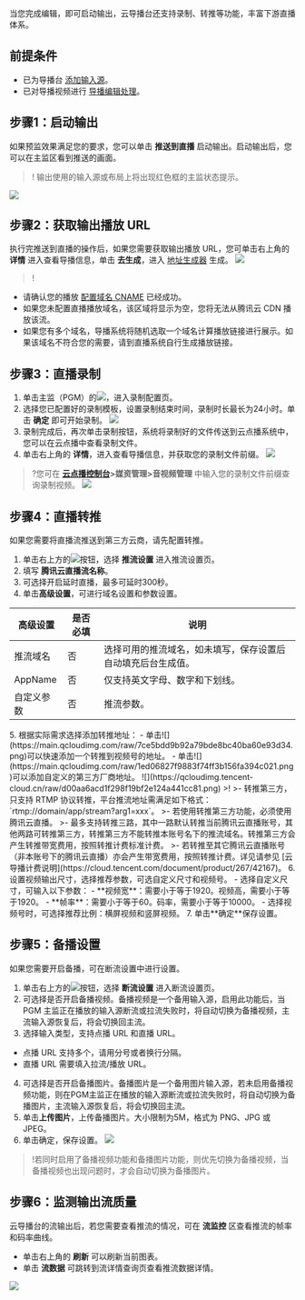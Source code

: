 当您完成编辑，即可启动输出，云导播台还支持录制、转推等功能，丰富下游直播体系。

## 前提条件

- 已为导播台 [添加输入源](https://cloud.tencent.com/document/product/267/47155)。
- 已对导播视频进行 [导播编辑处理](https://cloud.tencent.com/document/product/267/51084)。

[](id:step1)
## 步骤1：启动输出
如果预监效果满足您的要求，您可以单击 **推送到直播** 启动输出。启动输出后，您可以在主监区看到推送的画面。

>! 输出使用的输入源或布局上将出现红色框的主监状态提示。

![](https://main.qcloudimg.com/raw/b017fc4360c0a84dd50e7d177d78c06b.png)

[](id:step2)
## 步骤2：获取输出播放 URL
执行完推送到直播的操作后，如果您需要获取输出播放 URL，您可单击右上角的 **详情** 进入查看导播信息，单击 **去生成**，进入 [地址生成器](https://cloud.tencent.com/document/product/267/35257) 生成。
![](https://main.qcloudimg.com/raw/940434b3ef26e5d61560fc40e388f27d.png)
>!
- 请确认您的播放 [配置域名 CNAME](https://cloud.tencent.com/document/product/267/19908) 已经成功。
- 如果您未配置直播播放域名，该区域将显示为空，您将无法从腾讯云 CDN 播放该流。
- 如果您有多个域名，导播系统将随机选取一个域名计算播放链接进行展示。如果该域名不符合您的需要，请到直播系统自行生成播放链接。


[](id:step3)
## 步骤3：直播录制
1. 单击主监（PGM）的![](https://main.qcloudimg.com/raw/ce8bfd601e52cfee5ea239a215c05462.png)，进入录制配置页。
2. 选择您已配置好的录制模板，设置录制结束时间，录制时长最长为24小时。单击 **确定** 即可开始录制。
![](https://qcloudimg.tencent-cloud.cn/raw/95d0ed8636a091ed0785854d8c60ebc1.png)
3. 录制完成后，再次单击录制按钮，系统将录制好的文件传送到云点播系统中，您可以在云点播中查看录制文件。
4. 单击右上角的 **详情**，进入查看导播信息，并获取您的录制文件前缀。
![](https://main.qcloudimg.com/raw/c9bcd0e7db13cf3564afb620fa85f890.png)

>?您可在 **[云点播控制台](https://console.cloud.tencent.com/vod)>媒资管理>音视频管理** 中输入您的录制文件前缀查询录制视频。
>![](https://qcloudimg.tencent-cloud.cn/raw/b6089e2120a74656966cc3338626f1b4.png)


[](id:step4)
## 步骤4：直播转推
如果您需要将直播流推送到第三方云商，请先配置转推。
1. 单击右上方的![](https://main.qcloudimg.com/raw/166a7039dc14b360e5a003d3d9f1189f.png)按钮，选择 **推流设置** 进入推流设置页。
2. 填写 **腾讯云直播流名称**。
3. 可选择开启延时直播，最多可延时300秒。
4. 单击**高级设置**，可进行域名设置和参数设置。
<table>
<thead>
<tr>
<th>高级设置</th>
<th>是否必填</th>
<th>说明</th>
</tr>
</thead>
<tbody><tr>
<td>推流域名</td>
<td>否</td>
<td>选择可用的推流域名，如未填写，保存设置后自动填充后台生成值。</td>
</tr>
<tr>
<td>AppName</td>
<td>否</td>
<td>仅支持英文字母、数字和下划线。</td>
</tr>
<tr>
<td>自定义参数</td>
<td>否</td>
<td>推流参数。</td>
</tr>
</tbody></table>
5. 根据实际需求选择添加转推地址：
	- 单击![](https://main.qcloudimg.com/raw/7ce5bdd9b92a79bde8bc40ba60e93d34.png)可以快速添加一个转推到视频号的地址。
	- 单击![](https://main.qcloudimg.com/raw/1ed06827f9883f74ff3b156fa394c021.png)可以添加自定义的第三方厂商地址。
![](https://qcloudimg.tencent-cloud.cn/raw/d00aa6acd1f298f19bf2e124a441cc81.png)
>!
>- 转推第三方，只支持 RTMP 协议转推，平台推流地址需满足如下格式：`rtmp://domain/app/stream?arg1=xxx`。
>- 若使用转推第三方功能，必须使用腾讯云直播。
>- 最多支持转推三路，其中一路默认转推当前腾讯云直播账号，其他两路可转推第三方，转推第三方不能转推本账号名下的推流域名。转推第三方会产生转推带宽费用，按照转推计费标准计费。
>- 若转推至其它腾讯云直播账号（非本账号下的腾讯云直播）亦会产生带宽费用，按照转推计费。详见请参见 [云导播计费说明](https://cloud.tencent.com/document/product/267/42167)。
6. 设置视频输出尺寸，选择推荐参数，可选自定义尺寸和视频号。
- 选择自定义尺寸，可输入以下参数：
  - **视频宽**：需要小于等于1920。视频高，需要小于等于1920。
  - **帧率**：需要小于等于60。码率，需要小于等于10000。
- 选择视频号时，可选择推荐比例：横屏视频和竖屏视频。
7. 单击**确定**保存设置。


## 步骤5：备播设置
如果您需要开启备播，可在断流设置中进行设置。
1. 单击右上方的![](https://main.qcloudimg.com/raw/166a7039dc14b360e5a003d3d9f1189f.png)按钮，选择 **断流设置** 进入断流设置页。
2. 可选择是否开启备播视频。备播视频是一个备用输入源，启用此功能后，当 PGM 主监正在播放的输入源断流或拉流失败时，将自动切换为备播视频，主流输入源恢复后，将会切换回主流。
3. 选择输入类型，支持点播 URL 和直播 URL。
- 点播 URL 支持多个，请用分号或者换行分隔。
- 直播 URL 需要填入拉流/播放 URL。
4. 可选择是否开启备播图片。备播图片是一个备用图片输入源，若未启用备播视频功能，则在PGM主监正在播放的输入源断流或拉流失败时，将自动切换为备播图片，主流输入源恢复后，将会切换回主流。
5. 单击**上传图片**，上传备播图片。大小限制为5M，格式为 PNG、JPG 或 JPEG。
6. 单击确定，保存设置。
![](https://qcloudimg.tencent-cloud.cn/raw/44449e722af00fbfe118a36b8a5f1896.png)

>!若同时启用了备播视频功能和备播图片功能，则优先切换为备播视频，当备播视频也出现问题时，才会自动切换为备播图片。

[](id:step5)
## 步骤6：监测输出流质量
云导播台的流输出后，若您需要查看推流的情况，可在 **流监控** 区查看推流的帧率和码率曲线。
- 单击右上角的 **刷新** 可以刷新当前图表。
- 单击 **流数据** 可跳转到流详情查询页查看推流数据详情。

![](https://main.qcloudimg.com/raw/2f95daf6a3479a800d990b89f28a2d59.png)
